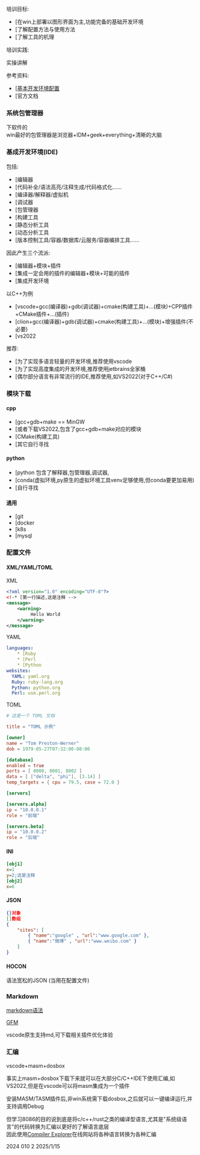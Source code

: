 培训目标:

* [在win上部署以图形界面为主,功能完备的基础开发环境
* [了解配置方法与使用方法
* [了解工具的机理

培训实践:

实操讲解

参考资料:

* [[基本开发环境配置](https://www.bilibili.com/video/BV12KwgeiEVg/?spm_id_from=333.1387.homepage.video_card.click)
* [官方文档

### 系统包管理器

下软件的  
win最好的包管理器是浏览器+IDM+geek+everything+清晰的大脑  

### 基成开发环境(IDE)

包括:

* [编辑器
* [代码补全/语法高亮/注释生成/代码格式化......
* [编译器/解释器/虚拟机
* [调试器
* [包管理器
* [构建工具
* [静态分析工具
* [动态分析工具
* [版本控制工具/容器/数据库/云服务/容器编排工具......

因此产生三个流派:

* [编辑器+模块+插件
* [集成一定会用的插件的编辑器+模块+可能的插件
* [集成开发环境

以C++为例
* [vscode+gcc(编译器)+gdb(调试器)+cmake(构建工具)+...(模块)+CPP插件+CMake插件+...(插件)
* [clion+gcc(编译器)+gdb(调试器)+cmake(构建工具)+...(模块)+增强插件(不必要)
* [vs2022

推荐:

* [为了实现多语言轻量的开发环境,推荐使用vscode
* [为了实现高度集成的开发环境,推荐使用jetbrains全家桶
* [偶尔部分语言有非常流行的IDE,推荐使用,如VS2022(对于C++/C#)

### 模块下载 

#### cpp

* [gcc+gdb+make == MinGW
* [或者下载VS2022,包含了gcc+gdb+make对应的模块
* [CMake(构建工具)
* [其它自行寻找

#### python

* [python 包含了解释器,包管理器,调试器,
* [conda(虚拟环境,py原生的虚拟环境工具venv足够使用,但conda要更加易用)
* [自行寻找

#### 通用

* [git
* [docker
* [k8s
* [mysql

### 配置文件

#### XML/YAML/TOML
XML
```xml
<?xml version="1.0" encoding="UTF-8"?>
<!-* [第一行描述,这是注释 -->
<message>
    <warning>
         Hello World
    </warning>
</message>
```
YAML
```yaml
languages:
    * [Ruby
    * [Perl
    * [Python 
websites:
  YAML: yaml.org 
  Ruby: ruby-lang.org 
  Python: python.org 
  Perl: use.perl.org
```
TOML
```toml
# 这是一个 TOML 文档

title = "TOML 示例"

[owner]
name = "Tom Preston-Werner"
dob = 1979-05-27T07:32:00-08:00

[database]
enabled = true
ports = [ 8000, 8001, 8002 ]
data = [ ["delta", "phi"], [3.14] ]
temp_targets = { cpu = 79.5, case = 72.0 }

[servers]

[servers.alpha]
ip = "10.0.0.1"
role = "前端"

[servers.beta]
ip = "10.0.0.2"
role = "后端"
```
#### INI
```ini
[obj1]
x=1
y=2;这是注释
[obj2]
x=6
```
#### JSON
```json
{}对象
[]数组
{
    "sites": [
        { "name":"google" , "url":"www.google.com" }, 
        { "name":"微博" , "url":"www.weibo.com" }
    ]
}
```
#### HOCON
语法宽松的JSON (当用在配置文件)

### Markdown

[markdown语法](https://markdown.com.cn/basic-syntax/)

[GFM](https://gfm.docschina.org/zh-hans/%E4%BB%8B%E7%BB%8D.html)

vscode原生支持md,可下载相关插件优化体验

### 汇编

vscode+masm+dosbox

事实上masm+dosbox下载下来就可以在大部分C/C++IDE下使用汇编,如VS2022,但是在vscode可以将masm集成为一个插件

安装MASM/TASM插件后,非win系统需下载dosbox,之后就可以一键编译运行,并支持调用Debug

但学习8086的目的说到底是将c/c++/rust之类的编译型语言,尤其是"系统级语言"的代码转换为汇编以更好的了解语言底层  
因此使用[Compiler Explorer](https://godbolt.org/)在线网站将各种语言转换为各种汇编

2024 010 2 2025/1/15